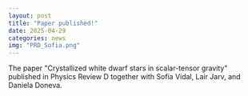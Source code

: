 ```yaml
---
layout: post
title: "Paper published!"
date: 2025-04-29
categories: news
img: "PRD_Sofia.png"
---
```

The paper "Crystallized white dwarf stars in scalar-tensor gravity" published in Physics Review D together with Sofia Vidal, Lair Jarv, and Daniela Doneva.

